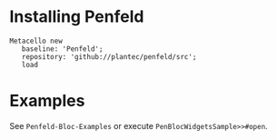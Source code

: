 # Installing Penfeld

```Smalltalk
Metacello new
   baseline: 'Penfeld';
   repository: 'github://plantec/penfeld/src';
   load
```
# Examples

See `Penfeld-Bloc-Examples` or execute `PenBlocWidgetsSample>>#open`.
